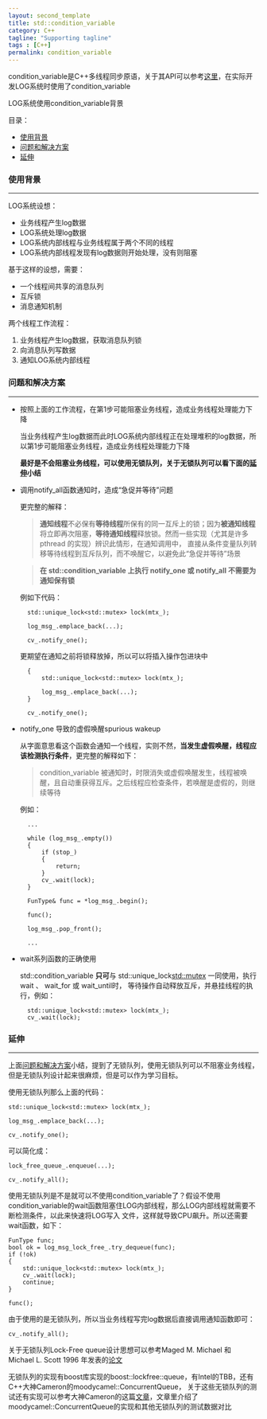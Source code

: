 ```yaml
---
layout: second_template
title: std::condition_variable
category: C++
tagline: "Supporting tagline"
tags : [C++]
permalink: condition_variable
---
```


[condition_variable]:https://zh.cppreference.com/w/cpp/thread/condition_variable
[Cameron_blog]:https://moodycamel.com/blog/2014/a-fast-general-purpose-lock-free-queue-for-c++
[scott]:https://www.cs.rochester.edu/u/scott/papers/1996_PODC_queues.pdf

condition_variable是C++多线程同步原语，关于其API可以参考[这里][condition_variable]，在实际开发LOG系统时使用了condition_variable

LOG系统使用condition_variable背景

目录：

- [使用背景](#使用背景)
- [问题和解决方案](#问题和解决方案)
- [延伸](#延伸)

### 使用背景
--------------------------------------------------

LOG系统设想：

* 业务线程产生log数据
* LOG系统处理log数据
* LOG系统内部线程与业务线程属于两个不同的线程
* LOG系统内部线程发现有log数据则开始处理，没有则阻塞

基于这样的设想，需要：

* 一个线程间共享的消息队列
* 互斥锁
* 消息通知机制

两个线程工作流程：

1. 业务线程产生log数据，获取消息队列锁
2. 向消息队列写数据
3. 通知LOG系统内部线程

### 问题和解决方案
--------------------------------------------------

* 按照上面的工作流程，在第1步可能阻塞业务线程，造成业务线程处理能力下降
	
	当业务线程产生log数据而此时LOG系统内部线程正在处理堆积的log数据，所以第1步可能阻塞业务线程，造成业务线程处理能力下降
	
	**最好是不会阻塞业务线程，可以使用无锁队列，关于无锁队列可以看下面的[延伸](#延伸)小结**
	
* 调用notify_all函数通知时，造成“急促并等待”问题
	
	更完整的解释：
	
	> **通知线程**不必保有**等待线程**所保有的同一互斥上的锁；因为**被通知线程**将立即再次阻塞，**等待通知线程**释放锁。然而一些实现（尤其是许多 pthread 的实现）辨识此情形，在通知调用中，
	直接从条件变量队列转移等待线程到互斥队列，而不唤醒它，以避免此“急促并等待”场景
	
	> **在 std::condition_variable 上执行 notify_one 或 notify_all 不需要为通知保有锁**
	
	例如下代码：
	
		std::unique_lock<std::mutex> lock(mtx_);
		
		log_msg_.emplace_back(...);
		
		cv_.notify_one();
		
	更期望在通知之前将锁释放掉，所以可以将插入操作包进块中
		
		{
			std::unique_lock<std::mutex> lock(mtx_);
			
			log_msg_.emplace_back(...);
		}
		
		cv_.notify_one();
		
* notify_one 导致的虚假唤醒spurious wakeup
	
	从字面意思看这个函数会通知一个线程，实则不然，**当发生虚假唤醒，线程应该检测执行条件**，更完整的解释如下：
	
	> condition_variable 被通知时，时限消失或虚假唤醒发生，线程被唤醒，且自动重获得互斥。之后线程应检查条件，若唤醒是虚假的，则继续等待
	
	例如：
		
		...
		
		while (log_msg_.empty())
		{
			if (stop_)
			{
				return;
			}
			cv_.wait(lock);
		}
				
		FunType& func = *log_msg_.begin();
				
		func();
				
		log_msg_.pop_front();
		
		...

* wait系列函数的正确使用
	
	std::condition_variable **只可**与 std::unique_lock<std::mutex> 一同使用，执行 wait 、 wait_for 或 wait_until时，
	等待操作自动释放互斥，并悬挂线程的执行，例如：
	
		std::unique_lock<std::mutex> lock(mtx_);
		cv_.wait(lock);

### 延伸
--------------------------------------------------

上面[问题和解决方案](#问题和解决方案)小结，提到了无锁队列，使用无锁队列可以不阻塞业务线程，但是无锁队列设计起来很麻烦，但是可以作为学习目标。

使用无锁队列那么上面的代码：

	std::unique_lock<std::mutex> lock(mtx_);
	
	log_msg_.emplace_back(...);
	
	cv_.notify_one();
	
可以简化成：
	
	
	lock_free_queue_.enqueue(...);
	
	cv_.notify_all();
	
使用无锁队列是不是就可以不使用condition_variable了？假设不使用condition_variable的wait函数阻塞住LOG内部线程，那么LOG内部线程就需要不断检测条件，以此来快速将LOG写入
文件，这样就导致CPU飙升。所以还需要wait函数，如下：

	FunType func;
	bool ok = log_msg_lock_free_.try_dequeue(func);
	if (!ok)
	{
		std::unique_lock<std::mutex> lock(mtx_);
		cv_.wait(lock);
		continue;
	}
		
	func();
	
由于使用的是无锁队列，所以当业务线程写完log数据后直接调用通知函数即可：

	cv_.notify_all();
	
	
关于无锁队列Lock-Free queue设计思想可以参考Maged M. Michael 和 Michael L. Scott 1996 年发表的[论文][scott]

无锁队列的实现有boost库实现的boost::lockfree::queue，有Intel的TBB，还有C++大神Cameron的moodycamel::ConcurrentQueue，
关于这些无锁队列的测试还有实现可以参考大神Cameron的这篇[文章][Cameron_blog]，文章里介绍了moodycamel::ConcurrentQueue的实现和其他无锁队列的测试数据对比
